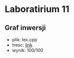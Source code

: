 # Laboratirium 11
## Graf inwersji
* plik: lex.cpp
* tresc: [link](https://szkopul.edu.pl/c/laboratorium-z-asd-2021/p/inw/)
* wynik: 100/100
